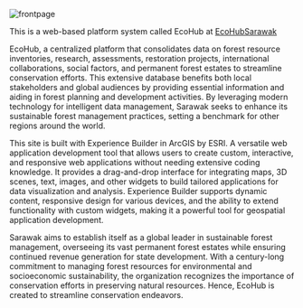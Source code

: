 ![frontpage](https://github.com/user-attachments/assets/dd12dad7-9628-4d44-b719-d280d5caf397)

This is a web-based platform system called EcoHub at [EcoHubSarawak](https://experience.arcgis.com/experience/d0c5a45881fa4862afddc33d56cc9f9a/)

EcoHub, a centralized platform that consolidates data on forest resource inventories, research, assessments, restoration projects, international collaborations, social factors, and permanent forest estates to streamline conservation efforts. 
This extensive database benefits both local stakeholders and global audiences by providing essential information and aiding in forest planning and development activities. 
By leveraging modern technology for intelligent data management, Sarawak seeks to enhance its sustainable forest management practices, setting a benchmark for other regions around the world.

This site is built with Experience Builder in ArcGIS by ESRI. A versatile web application development tool that allows users to create custom, interactive, and responsive web applications without needing extensive coding knowledge.
It provides a drag-and-drop interface for integrating maps, 3D scenes, text, images, and other widgets to build tailored applications for data visualization and analysis.
Experience Builder supports dynamic content, responsive design for various devices, and the ability to extend functionality with custom widgets, making it a powerful tool for geospatial application development.

Sarawak aims to establish itself as a global leader in sustainable forest management, overseeing its vast permanent forest estates while ensuring continued revenue generation for state development.
With a century-long commitment to managing forest resources for environmental and socioeconomic sustainability, the organization recognizes the importance of conservation efforts in preserving natural resources.
Hence, EcoHub is created to streamline conservation endeavors.
